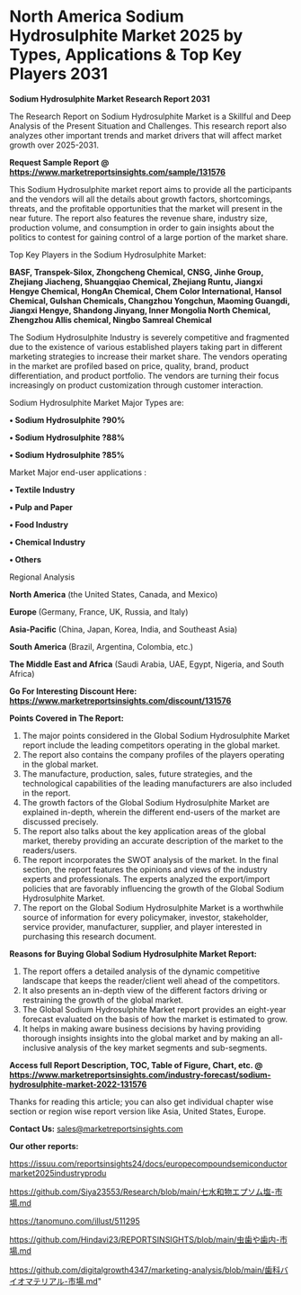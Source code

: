 # North America Sodium Hydrosulphite Market 2025 by Types, Applications & Top Key Players 2031

<strong>Sodium Hydrosulphite Market Research Report 2031</strong>

The Research Report on Sodium Hydrosulphite Market is a Skillful and Deep Analysis of the Present Situation and Challenges. This research report also analyzes other important trends and market drivers that will affect market growth over 2025-2031.

<strong>Request Sample Report @ <a href=https://www.marketreportsinsights.com/sample/131576>https://www.marketreportsinsights.com/sample/131576</a></strong>

This Sodium Hydrosulphite market report aims to provide all the participants and the vendors will all the details about growth factors, shortcomings, threats, and the profitable opportunities that the market will present in the near future. The report also features the revenue share, industry size, production volume, and consumption in order to gain insights about the politics to contest for gaining control of a large portion of the market share.

Top Key Players in the Sodium Hydrosulphite Market:

<strong>BASF, Transpek-Silox, Zhongcheng Chemical, CNSG, Jinhe Group, Zhejiang Jiacheng, Shuangqiao Chemical, Zhejiang Runtu, Jiangxi Hengye Chemical, HongAn Chemical, Chem Color International, Hansol Chemical, Gulshan Chemicals, Changzhou Yongchun, Maoming Guangdi, Jiangxi Hengye, Shandong Jinyang, Inner Mongolia North Chemical, Zhengzhou Allis chemical, Ningbo Samreal Chemical</strong>

The Sodium Hydrosulphite Industry is severely competitive and fragmented due to the existence of various established players taking part in different marketing strategies to increase their market share. The vendors operating in the market are profiled based on price, quality, brand, product differentiation, and product portfolio. The vendors are turning their focus increasingly on product customization through customer interaction.

Sodium Hydrosulphite Market Major Types are:

<strong>• Sodium Hydrosulphite ?90%

• Sodium Hydrosulphite ?88%

• Sodium Hydrosulphite ?85%</strong>

Market Major end-user applications :

<strong>• Textile Industry

• Pulp and Paper

• Food Industry

• Chemical Industry

• Others</strong>

Regional Analysis

</u><strong><b>North America</b></strong> (the United States, Canada, and Mexico)

<strong><b>Europe </b></strong>(Germany, France, UK, Russia, and Italy)

<strong><b>Asia-Pacific</b></strong> (China, Japan, Korea, India, and Southeast Asia)

<strong><b>South America</b></strong> (Brazil, Argentina, Colombia, etc.)

<strong><b>The Middle East and Africa</b></strong> (Saudi Arabia, UAE, Egypt, Nigeria, and South Africa)

<strong>Go For Interesting Discount Here: <a href=https://www.marketreportsinsights.com/discount/131576>https://www.marketreportsinsights.com/discount/131576</a></strong>

<strong>Points Covered in The Report:</strong>
<ol>
  <li>The major points considered in the Global Sodium Hydrosulphite Market report include the leading competitors operating in the global market.</li>
  <li>The report also contains the company profiles of the players operating in the global market.</li>
  <li>The manufacture, production, sales, future strategies, and the technological capabilities of the leading manufacturers are also included in the report.</li>
  <li>The growth factors of the Global Sodium Hydrosulphite Market are explained in-depth, wherein the different end-users of the market are discussed precisely.</li>
  <li>The report also talks about the key application areas of the global market, thereby providing an accurate description of the market to the readers/users.</li>
  <li>The report incorporates the SWOT analysis of the market. In the final section, the report features the opinions and views of the industry experts and professionals. The experts analyzed the export/import policies that are favorably influencing the growth of the Global Sodium Hydrosulphite Market.</li>
  <li>The report on the Global Sodium Hydrosulphite Market is a worthwhile source of information for every policymaker, investor, stakeholder, service provider, manufacturer, supplier, and player interested in purchasing this research document.</li>
</ol>
<strong>Reasons for Buying Global Sodium Hydrosulphite Market Report:</strong>

<ol>
  <li>The report offers a detailed analysis of the dynamic competitive landscape that keeps the reader/client well ahead of the competitors.</li>
  <li>It also presents an in-depth view of the different factors driving or restraining the growth of the global market.</li>
  <li>The Global Sodium Hydrosulphite Market report provides an eight-year forecast evaluated on the basis of how the market is estimated to grow.</li>
  <li>It helps in making aware business decisions by having providing thorough insights insights into the global market and by making an all-inclusive analysis of the key market segments and sub-segments.</li>
</ol>
<strong>Access full Report Description, TOC, Table of Figure, Chart, etc. @ <a href=https://www.marketreportsinsights.com/industry-forecast/sodium-hydrosulphite-market-2022-131576>https://www.marketreportsinsights.com/industry-forecast/sodium-hydrosulphite-market-2022-131576</a></strong>


Thanks for reading this article; you can also get individual chapter wise section or region wise report version like Asia, United States, Europe.

<strong>Contact Us:</strong>
sales@marketreportsinsights.com

<strong>Our other reports:</strong>

<a href=https://issuu.com/reportsinsights24/docs/europecompoundsemiconductormarket2025industryprodu>https://issuu.com/reportsinsights24/docs/europecompoundsemiconductormarket2025industryprodu</a>

<a href=https://github.com/Siya23553/Research/blob/main/七水和物エプソム塩-市場.md>https://github.com/Siya23553/Research/blob/main/七水和物エプソム塩-市場.md</a>

<a href=https://tanomuno.com/illust/511295>https://tanomuno.com/illust/511295</a>

<a href=https://github.com/Hindavi23/REPORTSINSIGHTS/blob/main/虫歯や歯内-市場.md>https://github.com/Hindavi23/REPORTSINSIGHTS/blob/main/虫歯や歯内-市場.md</a>

<a href=https://github.com/digitalgrowth4347/marketing-analysis/blob/main/歯科バイオマテリアル-市場.md>https://github.com/digitalgrowth4347/marketing-analysis/blob/main/歯科バイオマテリアル-市場.md</a>"
